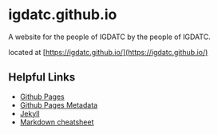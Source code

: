 # igdatc.github.io

A website for the people of IGDATC by the people of IGDATC.

located at [https://igdatc.github.io/](https://igdatc.github.io/)

## Helpful Links
* [Github Pages](https://pages.github.com/)
* [Github Pages Metadata](https://help.github.com/en/articles/repository-metadata-on-github-pages)
* [Jekyll](https://jekyllrb.com/docs/)
* [Markdown cheatsheet](https://github.com/adam-p/markdown-here/wiki/Markdown-Cheatsheet)
